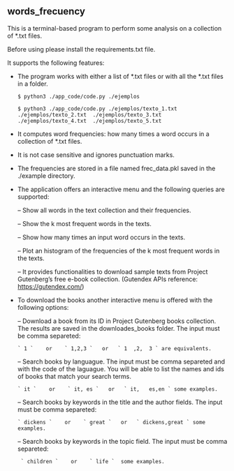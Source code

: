 words_frecuency
-----
This is a terminal-based program to perform some analysis on a collection of *.txt files.

Before using please install the requirements.txt file.

It supports the following features:
+ The program works with either a list of *.txt files or with all the *.txt files in a folder.
    
    `$ python3 ./app_code/code.py ./ejemplos`
    
    `$ python3 ./app_code/code.py ./ejemplos/texto_1.txt  ./ejemplos/texto_2.txt  ./ejemplos/texto_3.txt ./ejemplos/texto_4.txt  ./ejemplos/texto_5.txt`
    

+ It computes word frequencies: how many times a word occurs in a collection of *.txt files.
+ It is not case sensitive and ignores punctuation marks.
+ The frequencies are stored in a file named frec_data.pkl saved in the ./example directory.


+ The application offers an interactive menu and the following queries are supported:

  – Show all words in the text collection and their frequencies. 

  – Show the k most frequent words in the texts.
  
  – Show how many times an input word occurs in the texts.
  
  – Plot an histogram of the frequencies of the k most frequent words in the texts. 
  
  – It provides functionalities to download sample texts from Project Gutenberg’s free e-book collection.
  (Gutendex APIs reference: https://gutendex.com/)
  
+ To download the books another interactive menu is offered with the following options:

  – Download a book from its ID in Project Gutenberg books collection. The results are saved in the downloades_books folder.  The input must be comma separeted:
      
      ` 1 `    or    ` 1,2,3 `   or   ` 1  ,2,  3 ` are equivalents.
     
  – Search books by languague. The input must be comma separeted and with the code of the laguague. You will be able to list the names and ids of books that match your search terms.
  
      ` it `    or    ` it, es `   or   ` it,   es,en ` some examples.
      
  – Search books by keywords in the title and the author fields. The input must be comma separeted:
  
      ` dickens `    or    ` great `   or   ` dickens,great ` some examples.
  
  – Search books by keywords in the topic field. The input must be comma separeted:
  
       ` children `    or    ` life `  some examples.
  
